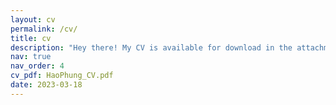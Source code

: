 ```yaml
---
layout: cv
permalink: /cv/
title: cv
description: "Hey there! My CV is available for download in the attachment provided. :blush:"
nav: true
nav_order: 4
cv_pdf: HaoPhung_CV.pdf
date: 2023-03-18
---
```


